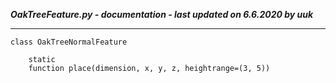***OakTreeFeature.py - documentation - last updated on 6.6.2020 by uuk***
___

    class OakTreeNormalFeature

        static
        function place(dimension, x, y, z, heightrange=(3, 5))